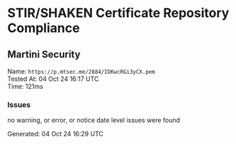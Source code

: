 # STIR/SHAKEN Certificate Repository Compliance

## Martini Security

Name: `https://p.mtsec.me/2884/IDKwcRGi3yCX.pem`\
Tested At: 04 Oct 24 16:17 UTC\
Time: 121ms

### Issues

no warning, or error, or notice date level issues were found

Generated: 04 Oct 24 16:29 UTC
